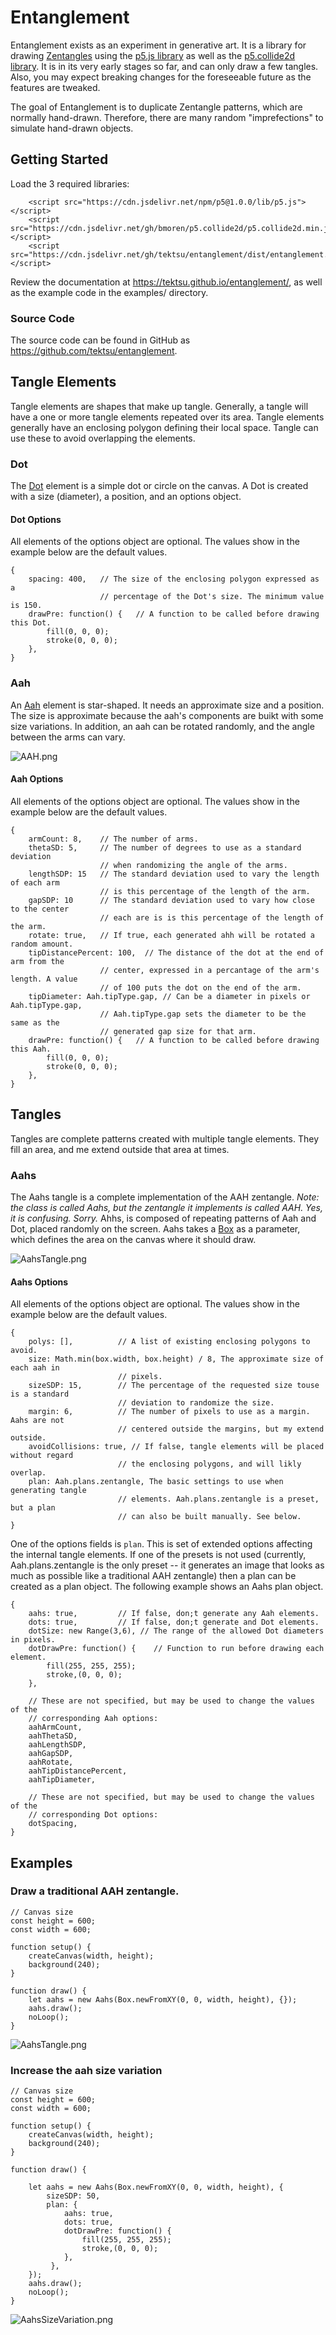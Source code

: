 # Entanglement

Entanglement exists as an experiment in generative art. It is a library for drawing [Zentangles](https://zentagle.com) using the [p5.js library](https://p5js.org/) as well as the [p5.collide2d library](https://github.com/bmoren/p5.collide2D). It is in its very early stages so far, and can only draw a few tangles. Also, you may expect breaking changes for the foreseeable future as the features are tweaked.

The goal of Entanglement is to duplicate Zentangle patterns, which are normally hand-drawn. Therefore, there are many random "imprefections" to simulate hand-drawn objects.

## Getting Started

Load the 3 required libraries:

```
    <script src="https://cdn.jsdelivr.net/npm/p5@1.0.0/lib/p5.js"></script>
    <script src="https://cdn.jsdelivr.net/gh/bmoren/p5.collide2d/p5.collide2d.min.js"></script>
    <script src="https://cdn.jsdelivr.net/gh/tektsu/entanglement/dist/entanglement.min.js"></script>
```

Review the documentation at https://tektsu.github.io/entanglement/, as well as the example code in the examples/ directory.

### Source Code

The source code can be found in GitHub as https://github.com/tektsu/entanglement.

## Tangle Elements

Tangle elements are shapes that make up tangle. Generally, a tangle will have a one or more tangle elements repeated over its area. Tangle elements generally have an enclosing polygon defining their local space. Tangle can use these to avoid overlapping the elements.

### Dot

The [Dot](https://tektsu.github.io/entanglement/Dot.html) element is a simple dot or circle on the canvas. A Dot is created with a size (diameter), a position, and an options object.

#### Dot Options

All elements of the options object are optional. The values show in the example below are the default values.

```
{
    spacing: 400,   // The size of the enclosing polygon expressed as a
                    // percentage of the Dot's size. The minimum value is 150.
    drawPre: function() {   // A function to be called before drawing this Dot.
        fill(0, 0, 0);
        stroke(0, 0, 0);
    },
}
```

### Aah

An [Aah](https://tektsu.github.io/entanglement/Aah.html) element is star-shaped. It needs an approximate size and a position. The size is approximate because the aah's components are buikt with some size variations. In addition, an aah can be rotated randomly, and the angle between the arms can vary.

![AAH.png](https://raw.githubusercontent.com/tektsu/entanglement/master/images/AAH.png)

#### Aah Options

All elements of the options object are optional. The values show in the example below are the default values.

```
{
    armCount: 8,    // The number of arms.
    thetaSD: 5,     // The number of degrees to use as a standard deviation
                    // when randomizing the angle of the arms.
    lengthSDP: 15   // The standard deviation used to vary the length of each arm
                    // is this percentage of the length of the arm.
    gapSDP: 10      // The standard deviation used to vary how close to the center 
                    // each are is is this percentage of the length of the arm. 
    rotate: true,   // If true, each generated ahh will be rotated a random amount.
    tipDistancePercent: 100,  // The distance of the dot at the end of arm from the
                    // center, expressed in a percantage of the arm's length. A value 
                    // of 100 puts the dot on the end of the arm. 
    tipDiameter: Aah.tipType.gap, // Can be a diameter in pixels or Aah.tipType.gap,
                    // Aah.tipType.gap sets the diameter to be the same as the
                    // generated gap size for that arm. 
    drawPre: function() {   // A function to be called before drawing this Aah.
        fill(0, 0, 0);
        stroke(0, 0, 0);
    },
}
```

## Tangles

Tangles are complete patterns created with multiple tangle elements. They fill an area, and me extend outside that area at times.

### Aahs

The Aahs tangle is a complete implementation of the AAH zentangle. _Note: the class is called Aahs, but the zentangle it implements is called AAH. Yes, it is confusing. Sorry._ Ahhs, is composed of repeating patterns of Aah and Dot, placed randomly on the screen. Aahs takes a [Box](file:///Users/steve/Development/art/entanglement/docs/Box.html) as a parameter, which defines the area on the canvas where it should draw.

![AahsTangle.png](https://raw.githubusercontent.com/tektsu/entanglement/master/images/AahsTangle.png)

#### Aahs Options

All elements of the options object are optional. The values show in the example below are the default values.

```
{
    polys: [],          // A list of existing enclosing polygons to avoid.
    size: Math.min(box.width, box.height) / 8, The approximate size of each aah in
                        // pixels.
    sizeSDP: 15,        // The percentage of the requested size touse is a standard
                        // deviation to randomize the size.
    margin: 6,          // The number of pixels to use as a margin. Aahs are not
                        // centered outside the margins, but my extend outside.
    avoidCollisions: true, // If false, tangle elements will be placed without regard
                        // the enclosing polygons, and will likly overlap.
    plan: Aah.plans.zentangle, The basic settings to use when generating tangle
                        // elements. Aah.plans.zentangle is a preset, but a plan
                        // can also be built manually. See below.
}
```

One of the options fields is `plan`. This is set of extended options affecting the internal tangle elements. If one of the presets is not used (currently, Aah.plans.zentangle is the only preset -- it generates an image that looks as much as possible like a traditional AAH zentangle) then a plan can be created as a plan object. The following example shows an Aahs plan object.

```
{
    aahs: true,         // If false, don;t generate any Aah elements.
    dots: true,         // If false, don;t generate and Dot elements.
    dotSize: new Range(3,6), // The range of the allowed Dot diameters in pixels.
    dotDrawPre: function() {    // Function to run before drawing each element.
        fill(255, 255, 255);
        stroke,(0, 0, 0);
    },
    
    // These are not specified, but may be used to change the values of the 
    // corresponding Aah options:
    aahArmCount,
    aahThetaSD,
    aahLengthSDP,
    aahGapSDP,
    aahRotate,
    aahTipDistancePercent,
    aahTipDiameter,

    // These are not specified, but may be used to change the values of the
    // corresponding Dot options:
    dotSpacing,
}
```

## Examples

### Draw a traditional AAH zentangle.

```
// Canvas size
const height = 600;
const width = 600;

function setup() {
    createCanvas(width, height);
    background(240);
}

function draw() {
    let aahs = new Aahs(Box.newFromXY(0, 0, width, height), {});
    aahs.draw();
    noLoop();
}
```
![AahsTangle.png](https://raw.githubusercontent.com/tektsu/entanglement/master/images/AahsTangle.png)

### Increase the aah size variation

```
// Canvas size
const height = 600;
const width = 600;

function setup() {
    createCanvas(width, height);
    background(240);
}

function draw() {

    let aahs = new Aahs(Box.newFromXY(0, 0, width, height), {
        sizeSDP: 50,
        plan: {
            aahs: true,
            dots: true,
            dotDrawPre: function() {
                fill(255, 255, 255);
                stroke,(0, 0, 0);
            },
         },
    });
    aahs.draw();
    noLoop();
}
```
![AahsSizeVariation.png](https://raw.githubusercontent.com/tektsu/entanglement/master/images/AahsSizeVariation.png)
